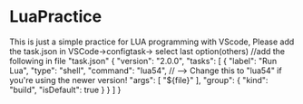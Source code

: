 # LuaPractice
 
 This is just a simple practice for LUA programming with VScode,
Please add the task.json in VSCode->configtask-> select last option(others)
//add the following in file "task.json"
{
    "version": "2.0.0",
    "tasks": [
        {
            "label": "Run Lua",
            "type": "shell",
            "command": "lua54", // --> Change this to "lua54" if you're using the newer version!
            "args": [
                "${file}"
            ],
            "group": {
                "kind": "build",
                "isDefault": true
            }
        }
    ]
}
